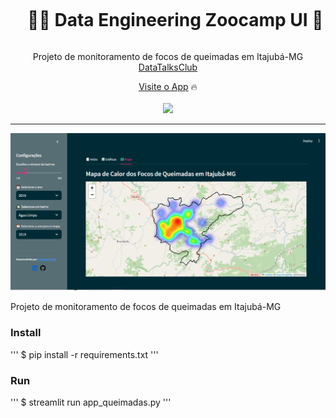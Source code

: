 <div align="center">
  <div id="user-content-toc">
    <ul>
      <summary><h1 style="display: inline-block;">👨‍🔧 Data Engineering Zoocamp UI 🎨</h1></summary>
    </ul>
  </div>

  <p>Projeto de monitoramento de focos de queimadas em Itajubá-MG <a href="https://github.com/DataTalksClub" target="_blank">DataTalksClub</a></p>
    <a href="https://appqueimadas.streamlit.app/" target="_blank">Visite o App</a>
    🔥
</div>
<br>
<div align="center">
      <a href="https://appqueimadas.streamlit.app/"><img src="https://static.streamlit.io/badges/streamlit_badge_black_white.svg"/></a>
</div>

<hr>

![home-ui](https://github.com/geovanecarlos/app_queimadas/blob/main/dataset/fig_mapa.png?raw=true)

Projeto de monitoramento de focos de queimadas em Itajubá-MG

### Install
''' 
$ pip install -r requirements.txt
'''

### Run
'''
$ streamlit run app_queimadas.py
'''